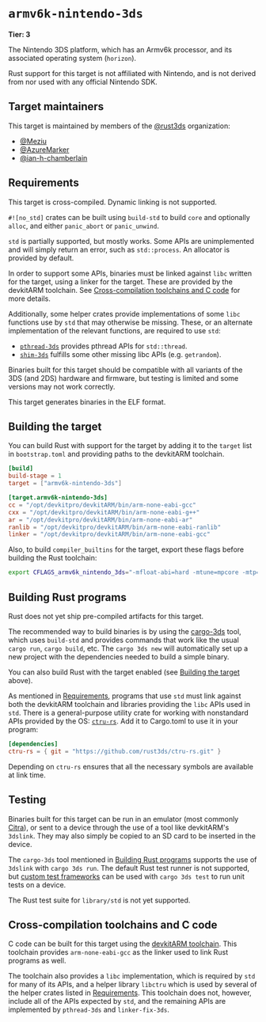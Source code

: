 # `armv6k-nintendo-3ds`

**Tier: 3**

The Nintendo 3DS platform, which has an Armv6k processor, and its associated
operating system (`horizon`).

Rust support for this target is not affiliated with Nintendo, and is not derived
from nor used with any official Nintendo SDK.

## Target maintainers

This target is maintained by members of the [@rust3ds](https://github.com/rust3ds)
organization:

- [@Meziu](https://github.com/Meziu)
- [@AzureMarker](https://github.com/AzureMarker)
- [@ian-h-chamberlain](https://github.com/ian-h-chamberlain)

## Requirements

This target is cross-compiled. Dynamic linking is not supported.

`#![no_std]` crates can be built using `build-std` to build `core` and optionally
`alloc`, and either `panic_abort` or `panic_unwind`.

`std` is partially supported, but mostly works. Some APIs are unimplemented
and will simply return an error, such as `std::process`. An allocator is provided
by default.

In order to support some APIs, binaries must be linked against `libc` written
for the target, using a linker for the target. These are provided by the
devkitARM toolchain. See
[Cross-compilation toolchains and C code](#cross-compilation-toolchains-and-c-code)
for more details.

Additionally, some helper crates provide implementations of some `libc` functions
use by `std` that may otherwise be missing. These, or an alternate implementation
of the relevant functions, are required to use `std`:

- [`pthread-3ds`](https://github.com/rust3ds/pthread-3ds) provides pthread APIs for `std::thread`.
- [`shim-3ds`](https://github.com/rust3ds/shim-3ds) fulfills some other missing libc APIs (e.g. `getrandom`).

Binaries built for this target should be compatible with all variants of the
3DS (and 2DS) hardware and firmware, but testing is limited and some versions may
not work correctly.

This target generates binaries in the ELF format.

## Building the target

You can build Rust with support for the target by adding it to the `target`
list in `bootstrap.toml` and providing paths to the devkitARM toolchain.

```toml
[build]
build-stage = 1
target = ["armv6k-nintendo-3ds"]

[target.armv6k-nintendo-3ds]
cc = "/opt/devkitpro/devkitARM/bin/arm-none-eabi-gcc"
cxx = "/opt/devkitpro/devkitARM/bin/arm-none-eabi-g++"
ar = "/opt/devkitpro/devkitARM/bin/arm-none-eabi-ar"
ranlib = "/opt/devkitpro/devkitARM/bin/arm-none-eabi-ranlib"
linker = "/opt/devkitpro/devkitARM/bin/arm-none-eabi-gcc"
```

Also, to build `compiler_builtins` for the target, export these flags before
building the Rust toolchain:

```sh
export CFLAGS_armv6k_nintendo_3ds="-mfloat-abi=hard -mtune=mpcore -mtp=soft -march=armv6k"
```

## Building Rust programs

Rust does not yet ship pre-compiled artifacts for this target.

The recommended way to build binaries is by using the
[cargo-3ds](https://github.com/rust3ds/cargo-3ds) tool, which uses `build-std`
and provides commands that work like the usual `cargo run`, `cargo build`, etc.
The `cargo 3ds new` will automatically set up a new project with the dependencies
needed to build a simple binary.

You can also build Rust with the target enabled (see
[Building the target](#building-the-target) above).

As mentioned in [Requirements](#requirements), programs that use `std` must link
against both the devkitARM toolchain and libraries providing the `libc` APIs used
in `std`.  There is a general-purpose utility crate for working with nonstandard
APIs provided by the OS: [`ctru-rs`](https://github.com/rust3ds/ctru-rs).
Add it to Cargo.toml to use it in your program:

```toml
[dependencies]
ctru-rs = { git = "https://github.com/rust3ds/ctru-rs.git" }
```

Depending on `ctru-rs` ensures that all the necessary symbols are available at
link time.

## Testing

Binaries built for this target can be run in an emulator (most commonly
[Citra](https://citra-emu.org/)), or sent to a device through
the use of a tool like devkitARM's `3dslink`. They may also simply be copied
to an SD card to be inserted in the device.

The `cargo-3ds` tool mentioned in [Building Rust programs](#building-rust-programs)
supports the use of `3dslink` with `cargo 3ds run`. The default Rust test runner
is not supported, but
[custom test frameworks](../../unstable-book/language-features/custom-test-frameworks.html)
can be used with `cargo 3ds test` to run unit tests on a device.

The Rust test suite for `library/std` is not yet supported.

## Cross-compilation toolchains and C code

C code can be built for this target using the
[devkitARM toolchain](https://devkitpro.org/wiki/Getting_Started).
This toolchain provides `arm-none-eabi-gcc` as the linker used to link Rust
programs as well.

The toolchain also provides a `libc` implementation, which is required by `std`
for many of its APIs, and a helper library `libctru` which is used by several
of the helper crates listed in [Requirements](#requirements).
This toolchain does not, however, include all of the APIs expected by `std`,
and the remaining APIs are implemented by `pthread-3ds` and `linker-fix-3ds`.
